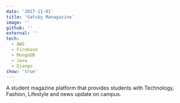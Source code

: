 ```yaml
---
date: '2017-11-01'
title: 'Gatsby Managazine'
image: ''
github: ''
external: ''
tech:
  - AWS
  - Firebase
  - MongoDB
  - Java
  - Django
show: 'true'
---
```


A student magazine platform that provides students with Technology, Fashion, Lifestyle and news update on campus.
